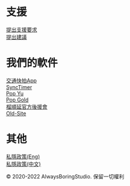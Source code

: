# 支援
<a href="https://alwaysboringstudio.github.io/support/">提出支援要求</a>
</br>
<a href="https://alwaysboringstudio.github.io/support/">提出建議</a>
# 我們的軟件
<a href="https://alwaysboringstudio.github.io/hkroadcam/">交通快拍App</a>
</br>
<a href="https://alwaysboringstudio.github.io/synctimer/">SyncTimer</a>
</br>
<a href="https://alwaysboringstudio.github.io/popyu/">Pop Yu</a>
</br>
<a href="https://alwaysboringstudio.github.io/popgold/">Pop Gold</a>
</br>
<a href="https://alwaysboringstudio.github.io/poopjai/">榴順延官方後援會</a>
</br>
<a href="https://alwaysboringstudio.github.io/old-site/">Old-Site</a>
# 其他
<a href="https://alwaysboringstudio.github.io/privacy/">私隱政策(Eng)</a>
</br>
<a href="https://alwaysboringstudio.github.io/privacychinese/">私隱政策(中文)</a>

© 2020-2022 AlwaysBoringStudio. 保留一切權利
